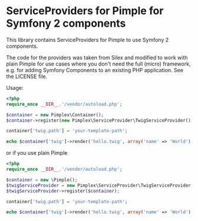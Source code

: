 ServiceProviders for Pimple for Symfony 2 components
====================================================

This library contains ServiceProviders for Pimple to use Symfony 2 components.

The code for the providers was taken from Silex and modified to work with plain Pimple
for use cases where you don't need the full (micro) framework,
e.g. for adding Symfony Components to an existing PHP application. See the LICENSE file.

Usage:

```php
<?php
require_once __DIR__.'/vendor/autoload.php';

$container = new Pimplex\Container();
$container->register(new Pimplex\ServiceProvider\TwigServiceProvider());

container['twig.path'] = 'your-template-path';

echo $container['twig']->render('hello.twig', array('name' => 'World');

```

or if you use plain Pimple

```php
<?php
require_once __DIR__.'/vendor/autoload.php';

$container = new \Pimple();
$twigServiceProvider = new Pimplex\ServiceProvider\TwigServiceProvider();
$twigServiceProvider->register($container);

container['twig.path'] = 'your-template-path';

echo $container['twig']->render('hello.twig', array('name' => 'World');

```
